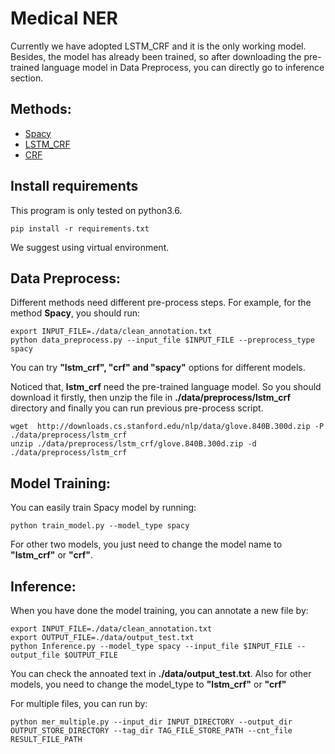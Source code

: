 # Medical NER 
Currently we have adopted LSTM_CRF and it is the only working model. Besides, the model has already been trained, so after downloading the pre-trained language model in Data Preprocess, you can directly go to inference section.

## Methods:
- [Spacy](https://allenai.github.io/scispacy/)
- [LSTM_CRF](https://github.com/guillaumegenthial/tf_ner)
- [CRF](https://sklearn-crfsuite.readthedocs.io/en/latest/)

## Install requirements
This program is only tested on python3.6. 
  
    pip install -r requirements.txt

We suggest using virtual environment.


## Data Preprocess:
Different methods need different pre-process steps. For example, for the method **Spacy**, you should run:
    
    
    export INPUT_FILE=./data/clean_annotation.txt
    python data_preprocess.py --input_file $INPUT_FILE --preprocess_type spacy
   
You can try **"lstm_crf", "crf" and "spacy"** options for different models. 

Noticed that, **lstm_crf** need the pre-trained language model. So you should download it firstly, then unzip the file in **./data/preprocess/lstm_crf** directory and finally you can run previous pre-process script. 

    wget  http://downloads.cs.stanford.edu/nlp/data/glove.840B.300d.zip -P ./data/preprocess/lstm_crf
    unzip ./data/preprocess/lstm_crf/glove.840B.300d.zip -d  ./data/preprocess/lstm_crf
    

## Model Training:
You can easily train Spacy model by running:
    
    python train_model.py --model_type spacy

For other two models, you just need to change the model name to **"lstm_crf"** or **"crf"**. 


## Inference:
When you have done the model training, you can annotate a new file by:
       
    export INPUT_FILE=./data/clean_annotation.txt
    export OUTPUT_FILE=./data/output_test.txt 
    python Inference.py --model_type spacy --input_file $INPUT_FILE --output_file $OUTPUT_FILE 

You can check the annoated text in **./data/output_test.txt**. Also for other models, you need to change the model_type to **"lstm_crf"** or **"crf"**

For multiple files, you can run by:

    
    python mer_multiple.py --input_dir INPUT_DIRECTORY --output_dir OUTPUT_STORE_DIRECTORY --tag_dir TAG_FILE_STORE_PATH --cnt_file RESULT_FILE_PATH
    
